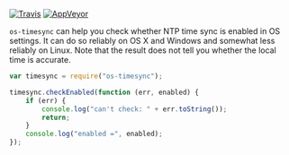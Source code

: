 [![Travis](https://travis-ci.org/fjl/os-timesync.svg?branch=master)](https://travis-ci.org/fjl/os-timesync)
[![AppVeyor](https://ci.appveyor.com/api/projects/status/y9turyxri81u35ih?svg=true)](https://ci.appveyor.com/project/fjl/os-timesync)

`os-timesync` can help you check whether NTP time sync is enabled in OS settings.
It can do so reliably on OS X and Windows and somewhat less reliably on Linux.
Note that the result does not tell you whether the local time is accurate.

```js
var timesync = require("os-timesync");

timesync.checkEnabled(function (err, enabled) {
    if (err) {
        console.log("can't check: " + err.toString());
        return;
    }
    console.log("enabled =", enabled);
});
```

